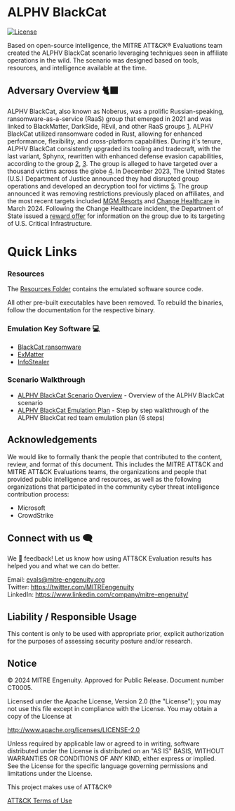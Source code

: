 # ALPHV BlackCat

[![License](https://img.shields.io/badge/License-Apache_2.0-blue.svg)](https://opensource.org/licenses/Apache-2.0)

Based on open-source intelligence, the MITRE ATT&CK&reg; Evaluations team created the ALPHV BlackCat scenario leveraging techniques seen in affiliate operations in the wild. The scenario was designed based on tools, resources, and intelligence available at the time.

## Adversary Overview :cat2:&zwj;:black_large_square:

ALPHV BlackCat, also known as Noberus, was a prolific Russian-speaking, ransomware-as-a-service (RaaS) group that emerged in 2021 and was linked to BlackMatter, DarkSide, REvil, and other RaaS groups [1](https://www.ic3.gov/Media/News/2022/220420.pdf). ALPHV BlackCat utilized ransomware coded in Rust, allowing for enhanced performance, flexibility, and cross-platform capabilities. During it's tenure, ALPHV BlackCat consistently upgraded its tooling and tradecraft, with the last variant, Sphynx, rewritten with enhanced defense evasion capabilities, according to the group [2](https://twitter.com/vxunderground/status/1649094229413761030), [3](https://aspr.hhs.gov/cyber/Documents/stopransomware-508.pdf). The group is alleged to have targeted over a thousand victims across the globe [4](https://www.state.gov/reward-for-information-alphv-blackcat-ransomware-as-a-service/).  In December 2023, The United States (U.S.) Department of Justice announced they had disrupted group operations and developed an decryption tool for victims [5](https://www.justice.gov/opa/pr/justice-department-disrupts-prolific-alphvblackcat-ransomware-variant). The group announced it was removing restrictions previously placed on affiliates, and the most recent targets included [MGM Resorts](https://blog.morphisec.com/mgm-resorts-alphv-spider-ransomware-attack) and [Change Healthcare](https://www.reuters.com/technology/cybersecurity/cyber-security-outage-change-healthcare-continues-sixth-straight-day-2024-02-26/) in March 2024. Following the Change Healthcare incident, the Department of State issued a [reward offer](https://www.state.gov/rewards-for-justice-reward-offer-for-information-on-alphv-blackcat-linked-cyber-actors-targeting-u-s-critical-infrastructure/) for information on the group due to its targeting of U.S. Critical Infrastructure.

# Quick Links

### Resources

The [Resources Folder](./Resources/) contains the emulated software source code.

All other pre-built executables have been removed. To rebuild the binaries,
follow the documentation for the respective binary.

### Emulation Key Software 💻

- [BlackCat ransomware](./Resources/blackcat/)
- [ExMatter](./Resources/ExMatter/)
- [InfoStealer](./Resources/infostealer/)

### Scenario Walkthrough

- [ALPHV BlackCat Scenario Overview](./CTI_Emulation_Resources/ALPHV-Blackcat_Scenario_Overview.md) - Overview of the ALPHV BlackCat scenario
- [ALPHV BlackCat Emulation Plan](./Emulation_Plan/ALPHV_BlackCat_Scenario.md) - Step by step walkthrough of the ALPHV BlackCat red team emulation plan (6 steps)

## Acknowledgements

We would like to formally thank the people that contributed to the content, review, and format of this document. This includes the MITRE ATT&CK and MITRE ATT&CK Evaluations teams, the organizations and people that provided public intelligence and resources, as well as the following organizations that participated in the community cyber threat intelligence contribution process:

- Microsoft
- CrowdStrike

## Connect with us 🗨️

We 💖 feedback! Let us know how using ATT&CK Evaluation results has helped you and what we can do better. 

Email: <evals@mitre-engenuity.org><br>
Twitter: https://twitter.com/MITREengenuity<br>
LinkedIn: https://www.linkedin.com/company/mitre-engenuity/<br>

## Liability / Responsible Usage

This content is only to be used with appropriate prior, explicit authorization for the purposes of assessing security posture and/or research.

## Notice

© 2024 MITRE Engenuity. Approved for Public Release. Document number CT0005.

Licensed under the Apache License, Version 2.0 (the "License"); you may not use this file except in compliance with the License. You may obtain a copy of the License at

http://www.apache.org/licenses/LICENSE-2.0

Unless required by applicable law or agreed to in writing, software distributed under the License is distributed on an "AS IS" BASIS, WITHOUT WARRANTIES OR CONDITIONS OF ANY KIND, either express or implied. See the License for the specific language governing permissions and limitations under the License.

This project makes use of ATT&CK®

[ATT&CK Terms of Use](https://attack.mitre.org/resources/terms-of-use/)
